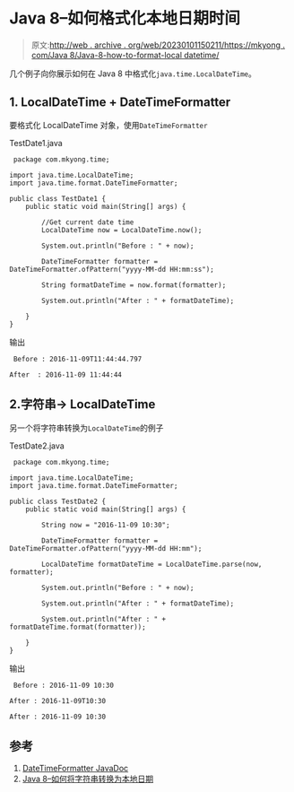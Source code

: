 # Java 8–如何格式化本地日期时间

> 原文:[http://web . archive . org/web/20230101150211/https://mkyong . com/Java 8/Java-8-how-to-format-local datetime/](http://web.archive.org/web/20230101150211/https://mkyong.com/java8/java-8-how-to-format-localdatetime/)

几个例子向你展示如何在 Java 8 中格式化`java.time.LocalDateTime`。

## 1\. LocalDateTime + DateTimeFormatter

要格式化 LocalDateTime 对象，使用`DateTimeFormatter`

TestDate1.java

```
 package com.mkyong.time;

import java.time.LocalDateTime;
import java.time.format.DateTimeFormatter;

public class TestDate1 {
    public static void main(String[] args) {

        //Get current date time
        LocalDateTime now = LocalDateTime.now();

        System.out.println("Before : " + now);

        DateTimeFormatter formatter = DateTimeFormatter.ofPattern("yyyy-MM-dd HH:mm:ss");

        String formatDateTime = now.format(formatter);

        System.out.println("After : " + formatDateTime);

    }
} 
```

输出

```
 Before : 2016-11-09T11:44:44.797

After  : 2016-11-09 11:44:44 
```

## 2.字符串-> LocalDateTime

另一个将字符串转换为`LocalDateTime`的例子

TestDate2.java

```
 package com.mkyong.time;

import java.time.LocalDateTime;
import java.time.format.DateTimeFormatter;

public class TestDate2 {
    public static void main(String[] args) {

        String now = "2016-11-09 10:30";

        DateTimeFormatter formatter = DateTimeFormatter.ofPattern("yyyy-MM-dd HH:mm");

        LocalDateTime formatDateTime = LocalDateTime.parse(now, formatter);

        System.out.println("Before : " + now);

        System.out.println("After : " + formatDateTime);

        System.out.println("After : " + formatDateTime.format(formatter));

    }
} 
```

输出

```
 Before : 2016-11-09 10:30

After : 2016-11-09T10:30

After : 2016-11-09 10:30 
```

## 参考

1.  [DateTimeFormatter JavaDoc](http://web.archive.org/web/20221120203614/https://docs.oracle.com/javase/8/docs/api/java/time/format/DateTimeFormatter.html)
2.  [Java 8–如何将字符串转换为本地日期](http://web.archive.org/web/20221120203614/http://www.mkyong.com/java8/java-8-how-to-convert-string-to-localdate/)

<input type="hidden" id="mkyong-current-postId" value="14071">